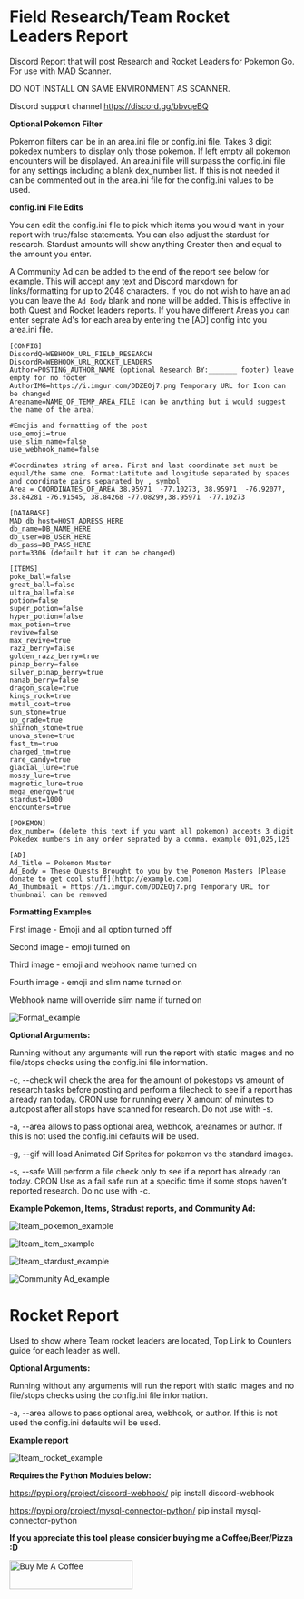# Field Research/Team Rocket Leaders Report
Discord Report that will post Research and Rocket Leaders for Pokemon Go. For use with MAD Scanner. 

DO NOT INSTALL ON SAME ENVIRONMENT AS SCANNER.

Discord support channel https://discord.gg/bbvqeBQ

**Optional Pokemon Filter**

Pokemon filters can be in an area.ini file or config.ini file. Takes 3 digit pokedex numbers to display only those pokemon. If left empty all pokemon encounters will be displayed. An area.ini file will surpass the config.ini file for any settings including a blank dex_number list. If this is not needed it can be commented out in the area.ini file for the config.ini values to be used.

**config.ini File Edits**

You can edit the config.ini file to pick which items you would want in your report with true/false statements. You can also adjust the stardust for research. Stardust amounts will show anything Greater then and equal to the amount you enter.

A Community Ad can be added to the end of the report see below for example. This will accept any text and Discord markdown for links/formatting for up to 2048 characters. If you do not wish to have an ad you can leave the ```Ad_Body``` blank and none will be added. This is effective in both Quest and Rocket leaders reports. If you have different Areas you can enter seprate Ad's for each area by entering the [AD] config into you area.ini file.

```
[CONFIG]
DiscordQ=WEBHOOK_URL_FIELD_RESEARCH
DiscordR=WEBHOOK_URL_ROCKET_LEADERS
Author=POSTING_AUTHOR_NAME (optional Research BY:_______ footer) leave empty for no footer
AuthorIMG=https://i.imgur.com/DDZEOj7.png Temporary URL for Icon can be changed  
Areaname=NAME_OF_TEMP_AREA_FILE (can be anything but i would suggest the name of the area)

#Emojis and formatting of the post
use_emoji=true
use_slim_name=false
use_webhook_name=false

#Coordinates string of area. First and last coordinate set must be equal/the same one. Format:Latitute and longitude separated by spaces and coordinate pairs separated by , symbol
Area = COORDINATES_OF_AREA 38.95971  -77.10273, 38.95971  -76.92077, 38.84281 -76.91545, 38.84268 -77.08299,38.95971  -77.10273

[DATABASE]
MAD_db_host=HOST_ADRESS_HERE
db_name=DB_NAME_HERE
db_user=DB_USER_HERE
db_pass=DB_PASS_HERE
port=3306 (default but it can be changed)

[ITEMS]
poke_ball=false
great_ball=false
ultra_ball=false
potion=false
super_potion=false
hyper_potion=false
max_potion=true
revive=false
max_revive=true
razz_berry=false
golden_razz_berry=true
pinap_berry=false
silver_pinap_berry=true
nanab_berry=false
dragon_scale=true
kings_rock=true
metal_coat=true
sun_stone=true
up_grade=true
shinnoh_stone=true
unova_stone=true
fast_tm=true
charged_tm=true
rare_candy=true
glacial_lure=true
mossy_lure=true
magnetic_lure=true
mega_energy=true
stardust=1000
encounters=true

[POKEMON]
dex_number= (delete this text if you want all pokemon) accepts 3 digit Pokedex numbers in any order seprated by a comma. example 001,025,125

[AD]
Ad_Title = Pokemon Master
Ad_Body = These Quests Brought to you by the Pomemon Masters [Please donate to get cool stuff](http://example.com)
Ad_Thumbnail = https://i.imgur.com/DDZEOj7.png Temporary URL for thumbnail can be removed 
```
**Formatting Examples**

First image - Emoji and all option turned off

Second image - emoji turned on

Third image - emoji and webhook name turned on

Fourth image - emoji and slim name turned on

Webhook name will override slim name if turned on

![Format_example](https://i.imgur.com/wCnA3BC.png)



**Optional Arguments:**

Running without any arguments will run the report with static images and no file/stops checks using the config.ini file information.

-c, --check will check the area for the amount of pokestops vs amount of research tasks before posting and perform a filecheck to see if a report has already ran today. CRON use for running every X amount of minutes to autopost after all stops have scanned for research. Do not use with -s.

-a, --area allows to pass optional area, webhook, areanames or author. If this is not used the config.ini defaults will be used.

-g, --gif will load Animated Gif Sprites for pokemon vs the standard images.

-s, --safe Will perform a file check only to see if a report has already ran today. CRON Use as a fail safe run at a specific time if some stops haven’t reported research. Do no use with -c.

**Example Pokemon, Items, Stradust reports, and Community Ad:**

![Iteam_pokemon_example](https://i.imgur.com/oia6W60.png)

![Iteam_item_example](https://i.imgur.com/A3I8L47.png)

![Iteam_stardust_example](https://i.imgur.com/8t9UAMp.png)

![Community Ad_example](https://i.imgur.com/xZnJk6h.png)

# Rocket Report

Used to show where Team rocket leaders are located, Top Link to Counters guide for each leader as well.

**Optional Arguments:**

Running without any arguments will run the report with static images and no file/stops checks using the config.ini file information.

-a, --area allows to pass optional area, webhook, or author. If this is not used the config.ini defaults will be used.

**Example report**

![Iteam_rocket_example](https://i.imgur.com/uIH4JSV.png)

**Requires the Python Modules below:**

https://pypi.org/project/discord-webhook/ 
pip install discord-webhook

https://pypi.org/project/mysql-connector-python/
pip install mysql-connector-python

**If you appreciate this tool please consider buying me a Coffee/Beer/Pizza :D**

<a href="https://www.buymeacoffee.com/harambe1387" target="_blank"><img src="https://cdn.buymeacoffee.com/buttons/default-orange.png" alt="Buy Me A Coffee" style="height: 51px !important;width: 217px !important;" ></a>
